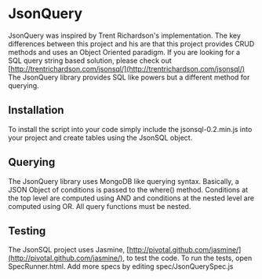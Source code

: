JsonQuery
=========

JsonQuery was inspired by Trent Richardson's implementation. The key differences between this project
and his are that this project provides CRUD methods and uses an Object Oriented paradigm. If you
are looking for a SQL query string based solution, please check out 
[http://trentrichardson.com/jsonsql/](http://trentrichardson.com/jsonsql/) The JsonQuery library
provides SQL like powers but a different method for querying.

Installation
------------

To install the script into your code simply include the jsonsql-0.2.min.js into your project and
create tables using the JsonSQL object.

Querying
--------

The JsonQuery library uses MongoDB like querying syntax. Basically, a JSON Object of conditions is
passed to the where() method. Conditions at the top level are computed using AND and conditions at
the nested level are computed using OR. All query functions must be nested.

Testing
-------

The JsonSQL project uses Jasmine, 
[http://pivotal.github.com/jasmine/](http://pivotal.github.com/jasmine/), to test the code. To run
the tests, open SpecRunner.html. Add more specs by editing spec/JsonQuerySpec.js